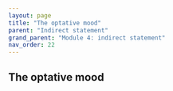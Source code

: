 ```yaml
---
layout: page
title: "The optative mood"
parent: "Indirect statement"
grand_parent: "Module 4: indirect statement"
nav_order: 22
---
```


## The optative mood

